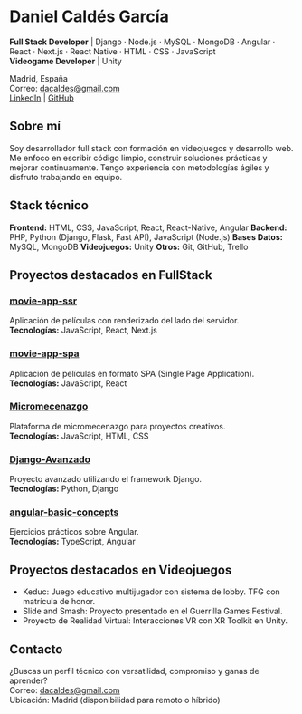 # Daniel Caldés García

**Full Stack Developer** | Django · Node.js · MySQL · MongoDB · Angular · React · Next.js · React Native · HTML · CSS · JavaScript  
**Videogame Developer** | Unity

Madrid, España  
Correo: dacaldes@gmail.com  
[LinkedIn](https://www.linkedin.com/in/daniel-cald%C3%A9s-garc%C3%ADa-a41812254/) | [GitHub](https://github.com/DanielCaldes)


## Sobre mí

Soy desarrollador full stack con formación en videojuegos y desarrollo web. Me enfoco en escribir código limpio, construir soluciones prácticas y mejorar continuamente. Tengo experiencia con metodologías ágiles y disfruto trabajando en equipo.

## Stack técnico

**Frontend:** HTML, CSS, JavaScript, React, React-Native, Angular
**Backend:** PHP, Python (Django, Flask, Fast API), JavaScript (Node.js)
**Bases Datos:** MySQL, MongoDB
**Videojuegos:** Unity
**Otros:** Git, GitHub, Trello


## Proyectos destacados en FullStack

### [movie-app-ssr](https://github.com/DanielCaldes/movie-app-ssr)  
Aplicación de películas con renderizado del lado del servidor.  
**Tecnologías:** JavaScript, React, Next.js 

### [movie-app-spa](https://github.com/DanielCaldes/movie-app-spa)  
Aplicación de películas en formato SPA (Single Page Application).  
**Tecnologías:** JavaScript, React

### [Micromecenazgo](https://github.com/DanielCaldes/Micromecenazgo)  
Plataforma de micromecenazgo para proyectos creativos.  
**Tecnologías:** JavaScript, HTML, CSS 

### [Django-Avanzado](https://github.com/DanielCaldes/Django-Avanzado)  
Proyecto avanzado utilizando el framework Django.  
**Tecnologías:** Python, Django  

### [angular-basic-concepts](https://github.com/DanielCaldes/angular-basic-concepts)  
Ejercicios prácticos sobre Angular.  
**Tecnologías:** TypeScript, Angular


## Proyectos destacados en Videojuegos

- Keduc: Juego educativo multijugador con sistema de lobby. TFG con matrícula de honor.
- Slide and Smash: Proyecto presentado en el Guerrilla Games Festival.
- Proyecto de Realidad Virtual: Interacciones VR con XR Toolkit en Unity.


## Contacto

¿Buscas un perfil técnico con versatilidad, compromiso y ganas de aprender?  
Correo: dacaldes@gmail.com  
Ubicación: Madrid (disponibilidad para remoto o híbrido)
